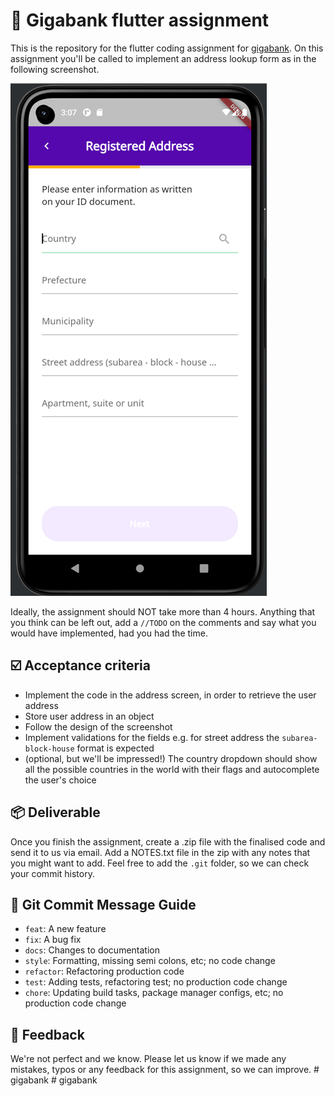 # 📱 Gigabank flutter assignment

This is the repository for the flutter coding assignment for [gigabank](https://gigabank.jp). On this assignment you'll be called to implement an address lookup form as in the following screenshot.  

![screenshot.png](screenshot.png)

Ideally, the assignment should NOT take more than 4 hours. Anything that you think can be left out, add a `//TODO` on the comments and say what you would have implemented, had you had the time. 

## ☑️ Acceptance criteria

- Implement the code in the address screen, in order to retrieve the user address
- Store user address in an object
- Follow the design of the screenshot  
- Implement validations for the fields e.g. for street address the `subarea-block-house` format is expected
- (optional, but we'll be impressed!) The country dropdown should show all the possible countries in the world with their flags and autocomplete the user's choice

## 📦 Deliverable

Once you finish the assignment, create a .zip file with the finalised code and send it to us via email. Add a NOTES.txt file in the zip with any notes that you might want to add. Feel free to add the `.git` folder, so we can check your commit history.

## 📙 Git Commit Message Guide

- `feat`: A new feature
- `fix`: A bug fix
- `docs`: Changes to documentation
- `style`: Formatting, missing semi colons, etc; no code change
- `refactor`: Refactoring production code
- `test`: Adding tests, refactoring test; no production code change
- `chore`: Updating build tasks, package manager configs, etc; no production code change

## 🔪  Feedback

We're not perfect and we know. Please let us know if we made any mistakes, typos or any feedback for this assignment, so we can improve. 
#   g i g a b a n k 
 
 #   g i g a b a n k 
 
 